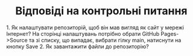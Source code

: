 <h1 align="center">Відповіді на контрольні питання</h1>
1. Як налаштувати репозиторій, щоб він мав вигляд як сайт у мережі Інтернет?  
На сторінці налаштувань потрібно обрати GitHub Pages->Source та зі списку, що випадає, вибрати гілку main, натиснути на кнопку Save  
2. Як завантажити файли до репозиторію?  
